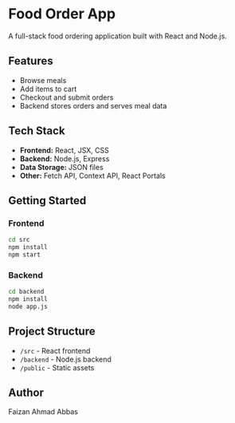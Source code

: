 # Food Order App

A full-stack food ordering application built with React and Node.js.

## Features

- Browse meals
- Add items to cart
- Checkout and submit orders
- Backend stores orders and serves meal data

## Tech Stack

- **Frontend:** React, JSX, CSS
- **Backend:** Node.js, Express
- **Data Storage:** JSON files
- **Other:** Fetch API, Context API, React Portals

## Getting Started

### Frontend

```sh
cd src
npm install
npm start
```

### Backend

```sh
cd backend
npm install
node app.js
```

## Project Structure

- `/src` - React frontend
- `/backend` - Node.js backend
- `/public` - Static assets

## Author

Faizan Ahmad Abbas
